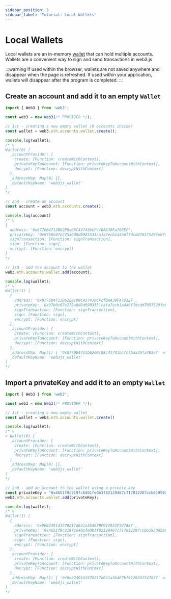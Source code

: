 ```yaml
---
sidebar_position: 3
sidebar_label: 'Tutorial: Local Wallets'
---
```


# Local Wallets

Local wallets are an in-memory [wallet](/api/web3-eth-accounts/class/Wallet/) that can hold multiple accounts.
Wallets are a convenient way to sign and send transactions in web3.js

:::warning
If used within the browser, wallets are not saved anywhere and disappear when the page is refreshed.
If used within your application, wallets will disappear after the program is completed.
:::

## Create an account and add it to an empty `Wallet`

```ts title="Creating an Account and Adding it to an Empty Wallet"
import { Web3 } from 'web3';

const web3 = new Web3(/* PROVIDER */);

// 1st - creating a new empty wallet (0 accounts inside)
const wallet = web3.eth.accounts.wallet.create();

console.log(wallet);
/* ↳
Wallet(0) [
  _accountProvider: {
    create: [Function: createWithContext],
    privateKeyToAccount: [Function: privateKeyToAccountWithContext],
    decrypt: [Function: decryptWithContext]
  },
  _addressMap: Map(0) {},
  _defaultKeyName: 'web3js_wallet'
]
*/

// 2nd - create an account
const account = web3.eth.accounts.create();

console.log(account)
/* ↳
{
  address: '0x0770B4713B62E0c08C43743bCFcfBAA39Fa703EF',
  privateKey: '0x97b0c07e275a0d8d9983331ca1a7ecb1a4a6f7dcdd7657529fe07446fa4dfe23',
  signTransaction: [Function: signTransaction],
  sign: [Function: sign],
  encrypt: [Function: encrypt]
}
*/

// 3rd - add the account to the wallet
web3.eth.accounts.wallet.add(account);

console.log(wallet);
/* ↳
Wallet(1) [
  {
    address: '0x0770B4713B62E0c08C43743bCFcfBAA39Fa703EF',
    privateKey: '0x97b0c07e275a0d8d9983331ca1a7ecb1a4a6f7dcdd7657529fe07446fa4dfe23',
    signTransaction: [Function: signTransaction],
    sign: [Function: sign],
    encrypt: [Function: encrypt]
  },
  _accountProvider: {
    create: [Function: createWithContext],
    privateKeyToAccount: [Function: privateKeyToAccountWithContext],
    decrypt: [Function: decryptWithContext]
  },
  _addressMap: Map(1) { '0x0770b4713b62e0c08c43743bcfcfbaa39fa703ef' => 0 },
  _defaultKeyName: 'web3js_wallet'
]
*/
```

## Import a privateKey and add it to an empty `Wallet`

```ts title="Creating a wallet and adding an account with a private key"
import { Web3 } from 'web3';

const web3 = new Web3(/* PROVIDER */);

// 1st - creating a new empty wallet
const wallet = web3.eth.accounts.wallet.create() 

console.log(wallet);
/* ↳
> Wallet(0) [
  _accountProvider: {
    create: [Function: createWithContext],
    privateKeyToAccount: [Function: privateKeyToAccountWithContext],
    decrypt: [Function: decryptWithContext]
  },
  _addressMap: Map(0) {},
  _defaultKeyName: 'web3js_wallet'
]
*/

// 2nd - add an account to the wallet using a private key
const privateKey = "0x4651f9c219fc6401fe0b3f82129467c717012287ccb61950d2a8ede0687857ba"
web3.eth.accounts.wallet.add(privateKey);

console.log(wallet);
/* ↳
Wallet(1) [
  {
    address: '0x9E82491d1978217d631a3b467BF912933F54788f',
    privateKey: '0x4651f9c219fc6401fe0b3f82129467c717012287ccb61950d2a8ede0687857ba',
    signTransaction: [Function: signTransaction],
    sign: [Function: sign],
    encrypt: [Function: encrypt]
  },
  _accountProvider: {
    create: [Function: createWithContext],
    privateKeyToAccount: [Function: privateKeyToAccountWithContext],
    decrypt: [Function: decryptWithContext]
  },
  _addressMap: Map(1) { '0x9e82491d1978217d631a3b467bf912933f54788f' => 0 },
  _defaultKeyName: 'web3js_wallet'
]
*/
```

